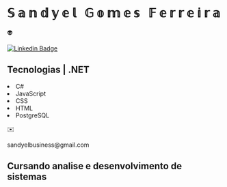 <h1> &Sopf; &aopf; &nopf; &dopf; &yopf; &eopf; &lopf; &nbsp; &Gopf; &oopf; &mopf; &eopf; &sopf; &nbsp; &Fopf; &eopf; &ropf; &ropf; &eopf; &iopf; &ropf; &aopf; </h1> 👽


[![Linkedin Badge](https://img.shields.io/badge/-sandyelgomes-blue?style=flat-square&logo=Linkedin&logoColor=white&link=https://www.linkedin.com/in/sandyelgomes)](https://www.linkedin.com/in/sandyelgomes)



<!DOCTYPE html>
<html>
<head>
 

</head>
<body>
<h2>Tecnologias | .NET</h2>


<p>
    <li>C#</li>
    <li>JavaScript</li>
    <li>CSS</li>
    <li>HTML</li>
    <li>PostgreSQL</li>
</p>
✉️ <p>sandyelbusiness@gmail.com</p>

<h2>Cursando analise e desenvolvimento de sistemas</h2>


</body>
</html>





